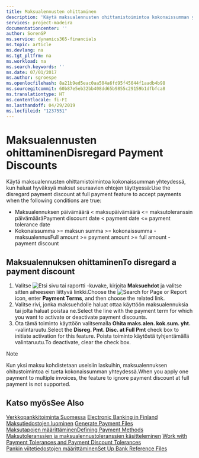 ```yaml
---
title: Maksualennusten ohittaminen
description: 'Käytä maksualennusten ohittamistoimintoa kokonaissumman yhteydessä, kun haluat hyväksyä maksut seuraavien ehtojen täyttyessä:'
services: project-madeira
documentationcenter: ''
author: SorenGP
ms.service: dynamics365-financials
ms.topic: article
ms.devlang: na
ms.tgt_pltfrm: na
ms.workload: na
ms.search.keywords: ''
ms.date: 07/01/2017
ms.author: sgroespe
ms.openlocfilehash: 8a21b9ed5eac0aa504a6fd95f45044f1aadb4b98
ms.sourcegitcommit: 60b87e5eb32bb408dd65b9855c29159b1dfbfca8
ms.translationtype: HT
ms.contentlocale: fi-FI
ms.lasthandoff: 04/29/2019
ms.locfileid: "1237551"
---
```

# <a name="disregard-payment-discounts"></a><span data-ttu-id="3fddc-103">Maksualennusten ohittaminen</span><span class="sxs-lookup"><span data-stu-id="3fddc-103">Disregard Payment Discounts</span></span>
<span data-ttu-id="3fddc-104">Käytä maksualennusten ohittamistoimintoa kokonaissumman yhteydessä, kun haluat hyväksyä maksut seuraavien ehtojen täyttyessä:</span><span class="sxs-lookup"><span data-stu-id="3fddc-104">Use the disregard payment discount at full payment feature to accept payments when the following conditions are true:</span></span>  

- <span data-ttu-id="3fddc-105">Maksualennuksen päivämäärä < maksupäivämäärä <= maksutoleranssin päivämäärä</span><span class="sxs-lookup"><span data-stu-id="3fddc-105">Payment discount date < payment date <= payment tolerance date</span></span>  
- <span data-ttu-id="3fddc-106">Kokonaissumma >= maksun summa >= kokonaissumma - maksualennus</span><span class="sxs-lookup"><span data-stu-id="3fddc-106">Full amount >= payment amount >= full amount - payment discount</span></span>  

## <a name="to-disregard-a-payment-discount"></a><span data-ttu-id="3fddc-107">Maksualennuksen ohittaminen</span><span class="sxs-lookup"><span data-stu-id="3fddc-107">To disregard a payment discount</span></span>  

1.  <span data-ttu-id="3fddc-108">Valitse ![Etsi sivu tai raportti](../../media/ui-search/search_small.png "Etsi sivu tai raportti -kuvake") -kuvake, kirjoita **Maksuehdot** ja valitse sitten aiheeseen liittyvä linkki.</span><span class="sxs-lookup"><span data-stu-id="3fddc-108">Choose the ![Search for Page or Report](../../media/ui-search/search_small.png "Search for Page or Report icon") icon, enter **Payment Terms**, and then choose the related link.</span></span>  
2.  <span data-ttu-id="3fddc-109">Valitse rivi, jonka maksuehdolle haluat ottaa käyttöön maksualennuksia tai jolta haluat poistaa ne.</span><span class="sxs-lookup"><span data-stu-id="3fddc-109">Select the line with the payment term for which you want to activate or deactivate payment discounts.</span></span>  
3.  <span data-ttu-id="3fddc-110">Ota tämä toiminto käyttöön valitsemalla **Ohita maks.alen. kok.sum. yht.** -valintaruutu.</span><span class="sxs-lookup"><span data-stu-id="3fddc-110">Select the **Disreg. Pmt. Disc. at Full Pmt** check box to initiate activation for this feature.</span></span> <span data-ttu-id="3fddc-111">Poista toiminto käytöstä tyhjentämällä valintaruutu.</span><span class="sxs-lookup"><span data-stu-id="3fddc-111">To deactivate, clear the check box.</span></span>  

> [!NOTE]  
>  <span data-ttu-id="3fddc-112">Kun yksi maksu kohdistetaan useisiin laskuihin, maksualennuksen ohitustoimintoa ei tueta kokonaissumman yhteydessä.</span><span class="sxs-lookup"><span data-stu-id="3fddc-112">When you apply one payment to multiple invoices, the feature to ignore payment discount at full payment is not supported.</span></span>  

## <a name="see-also"></a><span data-ttu-id="3fddc-113">Katso myös</span><span class="sxs-lookup"><span data-stu-id="3fddc-113">See Also</span></span>  
<span data-ttu-id="3fddc-114">[Verkkopankkitoiminta Suomessa](electronic-banking-in-finland.md) </span><span class="sxs-lookup"><span data-stu-id="3fddc-114">[Electronic Banking in Finland](electronic-banking-in-finland.md) </span></span>  
<span data-ttu-id="3fddc-115">[Maksutiedostojen luominen](how-to-generate-payment-files.md) </span><span class="sxs-lookup"><span data-stu-id="3fddc-115">[Generate Payment Files](how-to-generate-payment-files.md) </span></span>  
[<span data-ttu-id="3fddc-116">Maksutapojen määrittäminen</span><span class="sxs-lookup"><span data-stu-id="3fddc-116">Defining Payment Methods</span></span>](../../finance-payment-methods.md)  
<span data-ttu-id="3fddc-117">[Maksutoleranssien ja maksualennustoleranssien käsitteleminen](../../finance-payment-tolerance-and-payment-discount-tolerance.md)   </span><span class="sxs-lookup"><span data-stu-id="3fddc-117">[Work with Payment Tolerances and Payment Discount Tolerances](../../finance-payment-tolerance-and-payment-discount-tolerance.md)   </span></span>  
[<span data-ttu-id="3fddc-118">Pankin viitetiedostojen määrittäminen</span><span class="sxs-lookup"><span data-stu-id="3fddc-118">Set Up Bank Reference Files</span></span>](how-to-set-up-bank-reference-files.md)
